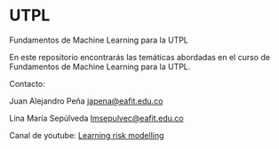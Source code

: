 # UTPL
Fundamentos de Machine Learning para la UTPL

En este repositorio encontrarás las temáticas abordadas en el curso de Fundamentos de Machine Learning para la UTPL.

Contacto:

Juan Alejandro Peña japena@eafit.edu.co

Lina María Sepúlveda lmsepulvec@eafit.edu.co

Canal de youtube: [Learning risk modelling](https://www.youtube.com/@LearningRiskModelling/videos)
